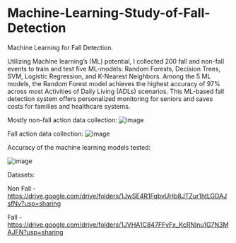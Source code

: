 # Machine-Learning-Study-of-Fall-Detection
Machine Learning for Fall Detection.

Utilizing Machine learning’s (ML) potential, I collected 200 fall and non-fall events to train and test five ML-models: Random Forests, Decision Trees, SVM, Logistic Regression, and K-Nearest Neighbors. Among the 5 ML models,  the Random Forest model achieves the highest accuracy of 97% across most Activities of Daily Living (ADLs) scenarios. This ML-based fall detection system offers personalized monitoring for seniors and saves costs for families and healthcare systems.


Mostly non-fall action data collection:
![image](https://github.com/user-attachments/assets/80be5486-e7fc-4fa1-8fec-bed0998afdb9)


Fall action data collection:
![image](https://github.com/user-attachments/assets/77548989-1982-4d66-b4c2-e9511617c969)


Accuracy of the machine learning models tested:

![image](https://github.com/user-attachments/assets/ba41c631-e440-45d0-a86c-1db6f80f8d05)



Datasets:

Non Fall - https://drive.google.com/drive/folders/1JwSE4R1FqbvUHb8JTZur1htLGDAJsfNv?usp=sharing

Fall - https://drive.google.com/drive/folders/1JVHA1C847FFvFx_KcRNlnu1G7N3MAJFN?usp=sharing
